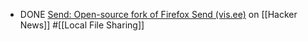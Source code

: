 - DONE [Send: Open-source fork of Firefox Send (vis.ee)](https://news.ycombinator.com/item?id=41887378) on [[Hacker News]] #[[Local File Sharing]]